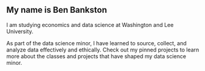 ## My name is Ben Bankston

I am studying economics and data science at Washington and Lee University. 

As part of the data science minor, I have learned to source, collect, and analyze data effectively and ethically. Check out my pinned projects to learn more about the classes and projects that have shaped my data science minor.


<!--
**benbankston/benbankston** is a ✨ _special_ ✨ repository because its `README.md` (this file) appears on your GitHub profile.

Here are some ideas to get you started:

- 🔭 I’m currently working on ...
- 🌱 I’m currently learning ...
- 👯 I’m looking to collaborate on ...
- 🤔 I’m looking for help with ...
- 💬 Ask me about ...
- 📫 How to reach me: ...
- 😄 Pronouns: ...
- ⚡ Fun fact: ...
-->

